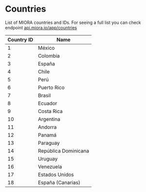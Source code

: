 # Countries

List of MIORA countries and IDs. For seeing a full list you can check endpoint <a href="http://api.miora.io/app/countries">api.miora.io/app/countries</a>

Country ID | Name
---------- | -------
1 |	México
2 |	Colombia
3 |	España
4 |	Chile
5 |	Perú
6 |	Puerto Rico
7 |	Brasil
8 |	Ecuador
9 |	Costa Rica
10 | Argentina
11 | Andorra
12 | Panamá
13 | Paraguay
14 | República Dominicana
15 | Uruguay
16 | Venezuela
17 | Estados Unidos
18 | España (Canarias)

